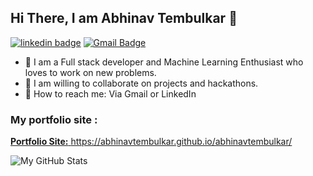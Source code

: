 ## Hi There, I am Abhinav Tembulkar 👋 

[![linkedin badge](https://img.shields.io/badge/abhinavtembulkar-30302f?style=flat&logo=linkedin)](https://www.linkedin.com/in/abhinav-tembulkar-12b665150/)
[![Gmail Badge](https://img.shields.io/badge/abhinavtembulkar-30302f?style=flat&logo=gmail)](mailto:abhinavtembulkar@gmail.com)

- 🔭 I am a Full stack developer and Machine Learning Enthusiast who loves to work on new problems.
- 🌱 I am willing to collaborate on projects and hackathons.
- 💬 How to reach me: Via Gmail or LinkedIn

### My portfolio site :
<a href='https://abhinavtembulkar.github.io/abhinavtembulkar/'><b>Portfolio Site:</b> https://abhinavtembulkar.github.io/abhinavtembulkar/</a>


![My GitHub Stats](https://github-readme-stats.vercel.app/api?username=abhinavtembulkar&hide=[%22issues%22,%22contribs%22]&show_icons=true&title_color=fff&icon_color=79ff97&text_color=9f9f9f&bg_color=151515)
